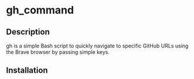 # gh_command

## Description

gh is a simple Bash script to quickly navigate to specific GitHub URLs using the Brave browser by passing simple keys.

## Installation

